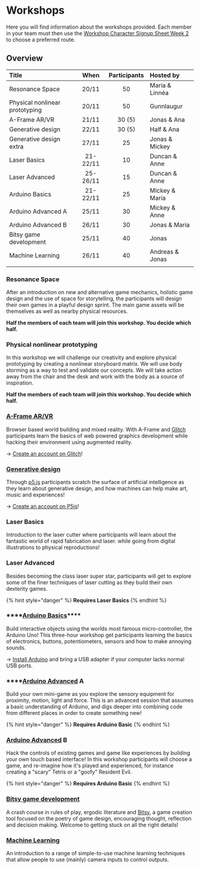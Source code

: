 # Workshops

Here you will find information about the workshops provided. Each member in your team must then use the [Workshop Character Signup Sheet Week 2](https://forms.gle/W2nfozx8Co13tTUXA)  to choose a preferred route.

## Overview

| Title | When | Participants | Hosted by |
| :--- | :---: | :---: | :--- |
| Resonance Space | 20/11 | 50 | Maria & Linnéa |
| Physical nonlinear prototyping | 20/11 | 50 | Gunnlaugur |
| A-Frame AR/VR | 21/11 | 30 \(5\) | Jonas & Ana |
| Generative design | 22/11 | 30 \(5\) | Half & Ana |
| Generative design extra | 27/11 | 25 | Jonas & Mickey |
| Laser Basics | 21-22/11 | 10 | Duncan & Anne |
| Laser Advanced | 25-26/11 | 15 | Duncan & Anne |
| Arduino Basics | 21-22/11 | 25 | Mickey & Maria |
| Arduino Advanced A | 25/11 | 30 | Mickey & Anne |
| Arduino Advanced B | 26/11 | 30 | Jonas & Maria |
| Bitsy game development | 25/11 | 40 | Jonas |
| Machine Learning | 26/11 | 40 | Andreas & Jonas |
|  |  |  |  |

### Resonance Space

After an introduction on new and alternative game mechanics, holistic game design and the use of space for storytelling, the participants will design their own games in a playful design sprint. The main game assets will be themselves as well as nearby physical resources.

**Half the members of each team will join this workshop. You decide which half.**

### Physical nonlinear prototyping

In this workshop we will challenge our creativity and explore physical prototyping by creating a nonlinear storyboard matrix. We will use body storming as a way to test and validate our concepts. We will take action away from the chair and the desk and work with the body as a source of inspiration.

**Half the members of each team will join this workshop. You decide which half.**

### [A-Frame AR/VR](../software/a-frame/)

Browser based world building and mixed reality. With A-Frame and [Glitch](../tools/glitch.md) participants learn the basics of web powered graphics development while hacking their environment using augmented reality. 

→ [Create an account on Glitch](https://start.exploring.technology/tools/glitch)!

### [Generative design](../software/p5/)

Through [p5.js](https://p5js.org/) participants scratch the surface of artificial intelligence as they learn about generative design, and how machines can help make art, music and experiences! 

→ [Creat](https://editor.p5js.org/)[e an account on P5js](https://editor.p5js.org/)!

### Laser Basics

Introduction to the laser cutter where participants will learn about the fantastic world of rapid fabrication and laser. while going from digital illustrations to physical reproductions!

### Laser Advanced

Besides becoming the class laser super star, participants will get to explore some of the finer techniques of laser cutting as they build their own dexterity games.

{% hint style="danger" %}
**Requires Laser Basics**
{% endhint %}

### \*\*\*\*[**Arduino Basics**](../hardware/arduino/)\*\*\*\*

Build interactive objects using the worlds most famous micro-controller, the Arduino Uno! This three-hour workshop get participants learning the basics of electronics, buttons, potentiometers, sensors and how to make annoying sounds. 

→  [Install Arduino](https://www.arduino.cc/en/main/software) and bring a USB adapter if your computer lacks normal USB ports.

### \*\*\*\*[**Arduino Advanced**](../hardware/arduino/) **A**

Build your own mini-game as you explore the sensory equipment for proximity, motion, light and force. This is an advanced session that assumes a basic understanding of Arduino, and digs deeper into combining code from different places in order to create something new!

{% hint style="danger" %}
**Requires Arduino Basic**
{% endhint %}

### [**Arduino Advanced**](../hardware/arduino/) **B**

Hack the controls of existing games and game like experiences by building your own touch based interface! In this workshop participants will choose a game, and re-imagine how it's played  and experienced, for instance creating a "scary" Tetris or a "goofy" Resident Evil.

{% hint style="danger" %}
**Requires Arduino Basic**
{% endhint %}

### [Bitsy game development](../software/bitsy/)

A crash course in rules of play, ergodic literature and [Bitsy](https://ledoux.itch.io/bitsy), a game creation tool focused on the poetry of game design, encouraging thought, reflection and decision making. Welcome to getting stuck on all the right details!

### [Machine Learning](../software/machine-learning.md)

An introduction to a range of simple-to-use machine learning techniques that allow people to use \(mainly\) camera inputs to control outputs.

